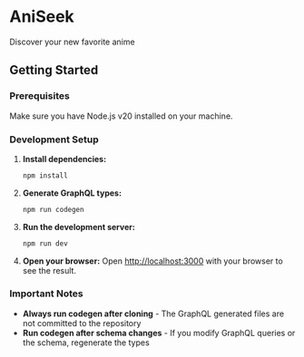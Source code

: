# AniSeek

Discover your new favorite anime

## Getting Started

### Prerequisites

Make sure you have Node.js v20 installed on your machine.

### Development Setup

1. **Install dependencies:**

   ```bash
   npm install
   ```

2. **Generate GraphQL types:**

   ```bash
   npm run codegen
   ```

3. **Run the development server:**

   ```bash
   npm run dev
   ```

4. **Open your browser:**
   Open [http://localhost:3000](http://localhost:3000) with your browser to see the result.

### Important Notes

- **Always run codegen after cloning** - The GraphQL generated files are not committed to the repository
- **Run codegen after schema changes** - If you modify GraphQL queries or the schema, regenerate the types
